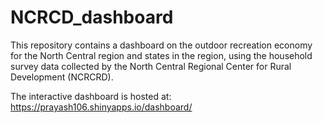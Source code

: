 # NCRCD_dashboard
This repository contains a dashboard on the outdoor recreation economy for the North Central region and states in the region, using the household survey data collected by the North Central Regional Center for Rural Development (NCRCRD).

The interactive dashboard is hosted at: https://prayash106.shinyapps.io/dashboard/
